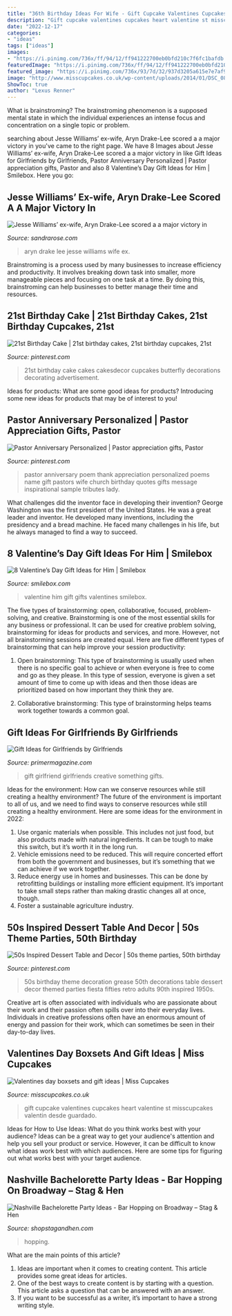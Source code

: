```yaml
---
title: "36th Birthday Ideas For Wife - Gift Cupcake Valentines Cupcakes Heart Valentine St Misscupcakes Valentin Desde Guardado"
description: "Gift cupcake valentines cupcakes heart valentine st misscupcakes valentin desde guardado"
date: "2022-12-17"
categories:
- "ideas"
tags: ["ideas"]
images:
- "https://i.pinimg.com/736x/ff/94/12/ff941222700eb0bfd210c7f6fc1bafdb.jpg"
featuredImage: "https://i.pinimg.com/736x/ff/94/12/ff941222700eb0bfd210c7f6fc1bafdb.jpg"
featured_image: "https://i.pinimg.com/736x/93/7d/32/937d3205a615e7e7af9a197609706df4.jpg"
image: "http://www.misscupcakes.co.uk/wp-content/uploads/2014/01/DSC_0849.jpg"
ShowToc: true
author: "Lexus Renner"
---
```



What is brainstroming?
The brainstroming phenomenon is a supposed mental state in which the individual experiences an intense focus and concentration on a single topic or problem.

	

		
searching about Jesse Williams’ ex-wife, Aryn Drake-Lee scored a a major victory in you've came to the right page. We have 8 Images about Jesse Williams’ ex-wife, Aryn Drake-Lee scored a a major victory in like Gift Ideas for Girlfriends by Girlfriends, Pastor Anniversary Personalized | Pastor appreciation gifts, Pastor and also 8 Valentine’s Day Gift Ideas for Him | Smilebox. Here you go:
		
    
## Jesse Williams’ Ex-wife, Aryn Drake-Lee Scored A A Major Victory In

<img loading=lazy src="https://sandrarose.com/wp-content/uploads/2018/06/aryn-drake-lee-in-la.jpg" onerror="this.onerror=null;this.src='https://tse2.mm.bing.net/th?id=OIP.ZKP1VU9LneQMsHRZ0O9U6gHaLH&amp;pid=15.1';" alt="Jesse Williams’ ex-wife, Aryn Drake-Lee scored a a major victory in">

_Source: sandrarose.com_

>aryn drake lee jesse williams wife ex. 

	

Brainstroming is a process used by many businesses to increase efficiency and productivity. It involves breaking down task into smaller, more manageable pieces and focusing on one task at a time. By doing this, brainstroming can help businesses to better manage their time and resources.

    
## 21st Birthday Cake | 21st Birthday Cakes, 21st Birthday Cupcakes, 21st

<img loading=lazy src="https://i.pinimg.com/736x/46/7a/50/467a508403ef5551408631e7a47651fb.jpg" onerror="this.onerror=null;this.src='https://tse1.mm.bing.net/th?id=OIP.o08547aNM9714wFGMGr3SAHaJ4&amp;pid=15.1';" alt="21st Birthday Cake | 21st birthday cakes, 21st birthday cupcakes, 21st">

_Source: pinterest.com_

>21st birthday cake cakes cakesdecor cupcakes butterfly decorations decorating advertisement. 

	

Ideas for products: What are some good ideas for products?
Introducing some new ideas for products that may be of interest to you!

    
## Pastor Anniversary Personalized | Pastor Appreciation Gifts, Pastor

<img loading=lazy src="https://i.pinimg.com/736x/ff/94/12/ff941222700eb0bfd210c7f6fc1bafdb.jpg" onerror="this.onerror=null;this.src='https://tse4.mm.bing.net/th?id=OIP.bdjEqC5kjLRRltZxsh-dmAAAAA&amp;pid=15.1';" alt="Pastor Anniversary Personalized | Pastor appreciation gifts, Pastor">

_Source: pinterest.com_

>pastor anniversary poem thank appreciation personalized poems name gift pastors wife church birthday quotes gifts message inspirational sample tributes lady. 

	

What challenges did the inventor face in developing their invention?
George Washington was the first president of the United States. He was a great leader and inventor. He developed many inventions, including the presidency and a bread machine. He faced many challenges in his life, but he always managed to find a way to succeed.

    
## 8 Valentine’s Day Gift Ideas For Him | Smilebox

<img loading=lazy src="https://www.smilebox.com/blog/wp-content/uploads/sites/2/2019/02/valentines-day-gifts-for-him-1024x683.jpg" onerror="this.onerror=null;this.src='https://tse4.mm.bing.net/th?id=OIP.qVDYogXqE06jtx83NfljqwHaE8&amp;pid=15.1';" alt="8 Valentine’s Day Gift Ideas for Him | Smilebox">

_Source: smilebox.com_

>valentine him gift gifts valentines smilebox. 

	

The five types of brainstorming: open, collaborative, focused, problem-solving, and creative.
Brainstorming is one of the most essential skills for any business or professional. It can be used for creative problem solving, brainstorming for ideas for products and services, and more. However, not all brainstorming sessions are created equal. Here are five different types of brainstorming that can help improve your session productivity: 
1. Open brainstorming: This type of brainstorming is usually used when there is no specific goal to achieve or when everyone is free to come and go as they please. In this type of session, everyone is given a set amount of time to come up with ideas and then those ideas are prioritized based on how important they think they are.

2. Collaborative brainstorming: This type of brainstorming helps teams work together towards a common goal.

    
## Gift Ideas For Girlfriends By Girlfriends

<img loading=lazy src="http://www.primermagazine.com/wp-content/uploads/2010/12/Girlfriend-Gifts/Girlfriend-Gifts_Header.jpg" onerror="this.onerror=null;this.src='https://tse3.mm.bing.net/th?id=OIP.nu5Wote_dG0OEJAZH6YYmQHaK0&amp;pid=15.1';" alt="Gift Ideas for Girlfriends by Girlfriends">

_Source: primermagazine.com_

>gift girlfriend girlfriends creative something gifts. 

	

Ideas for the environment: How can we conserve resources while still creating a healthy environment?
The future of the environment is important to all of us, and we need to find ways to conserve resources while still creating a healthy environment. Here are some ideas for the environment in 2022: 
1. Use organic materials when possible. This includes not just food, but also products made with natural ingredients. It can be tough to make this switch, but it’s worth it in the long run. 
2. Vehicle emissions need to be reduced. This will require concerted effort from both the government and businesses, but it’s something that we can achieve if we work together. 
3. Reduce energy use in homes and businesses. This can be done by retrofitting buildings or installing more efficient equipment. It’s important to take small steps rather than making drastic changes all at once, though. 
4. Foster a sustainable agriculture industry.

    
## 50s Inspired Dessert Table And Decor | 50s Theme Parties, 50th Birthday

<img loading=lazy src="https://i.pinimg.com/736x/93/7d/32/937d3205a615e7e7af9a197609706df4.jpg" onerror="this.onerror=null;this.src='https://tse2.mm.bing.net/th?id=OIP.5xf_safvKhvYOmtCHXbqVgHaJh&amp;pid=15.1';" alt="50s Inspired Dessert Table and Decor | 50s theme parties, 50th birthday">

_Source: pinterest.com_

>50s birthday theme decoration grease 50th decorations table dessert decor themed parties fiesta fifties retro adults 90th inspired 1950s. 

	

Creative art is often associated with individuals who are passionate about their work and their passion often spills over into their everyday lives. Individuals in creative professions often have an enormous amount of energy and passion for their work, which can sometimes be seen in their day-to-day lives.

    
## Valentines Day Boxsets And Gift Ideas | Miss Cupcakes

<img loading=lazy src="http://www.misscupcakes.co.uk/wp-content/uploads/2014/01/DSC_0849.jpg" onerror="this.onerror=null;this.src='https://tse2.mm.bing.net/th?id=OIP.8ZW3lz6SMU61T-dOZUhgPQHaGf&amp;pid=15.1';" alt="Valentines day boxsets and gift ideas | Miss Cupcakes">

_Source: misscupcakes.co.uk_

>gift cupcake valentines cupcakes heart valentine st misscupcakes valentin desde guardado. 

	

Ideas for How to Use Ideas: What do you think works best with your audience?
Ideas can be a great way to get your audience's attention and help you sell your product or service. However, it can be difficult to know what ideas work best with which audiences. Here are some tips for figuring out what works best with your target audience.

    
## Nashville Bachelorette Party Ideas - Bar Hopping On Broadway – Stag &amp; Hen

<img loading=lazy src="https://cdn.shopify.com/s/files/1/1374/6221/products/Nashville_Bachelorette_Party_Ideas_-_Broadway_600x600.jpg?v=1547581127" onerror="this.onerror=null;this.src='https://tse1.mm.bing.net/th?id=OIP.0g-UU4JUG2CoRzWDJ7CT2AHaHa&amp;pid=15.1';" alt="Nashville Bachelorette Party Ideas - Bar Hopping on Broadway – Stag &amp; Hen">

_Source: shopstagandhen.com_

>hopping. 

	

What are the main points of this article?
1. Ideas are important when it comes to creating content. This article provides some great ideas for articles.
2. One of the best ways to create content is by starting with a question. This article asks a question that can be answered with an answer.
3. If you want to be successful as a writer, it’s important to have a strong writing style.

